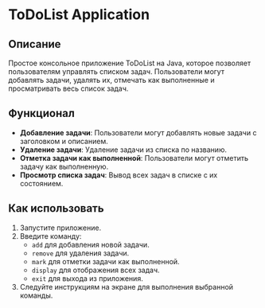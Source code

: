 # ToDoList Application

## Описание
Простое консольное приложение ToDoList на Java, которое позволяет пользователям управлять списком задач. Пользователи могут добавлять задачи, удалять их, отмечать как выполненные и просматривать весь список задач.

## Функционал
- **Добавление задачи**: Пользователи могут добавлять новые задачи с заголовком и описанием.
- **Удаление задачи**: Удаление задачи из списка по названию.
- **Отметка задачи как выполненной**: Пользователи могут отметить задачу как выполненную.
- **Просмотр списка задач**: Вывод всех задач в списке с их состоянием.

## Как использовать
1. Запустите приложение.
2. Введите команду:
    - `add` для добавления новой задачи.
    - `remove` для удаления задачи.
    - `mark` для отметки задачи как выполненной.
    - `display` для отображения всех задач.
    - `exit` для выхода из приложения.
3. Следуйте инструкциям на экране для выполнения выбранной команды.



